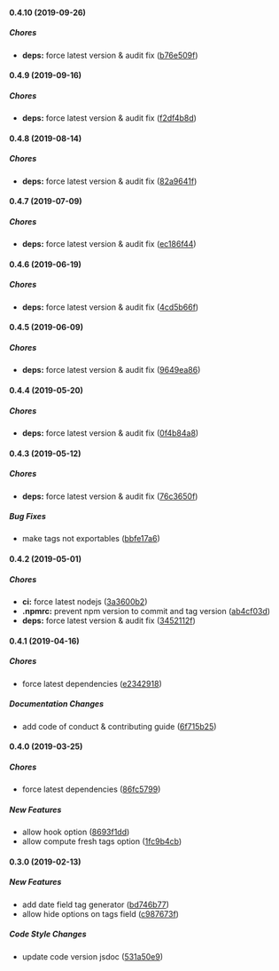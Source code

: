 #### 0.4.10 (2019-09-26)

##### Chores

* **deps:**  force latest version & audit fix ([b76e509f](https://github.com/lykmapipo/mongoose-taggable/commit/b76e509f6f3cb68d4494bb655577c587c8a7cc95))

#### 0.4.9 (2019-09-16)

##### Chores

* **deps:**  force latest version & audit fix ([f2df4b8d](https://github.com/lykmapipo/mongoose-taggable/commit/f2df4b8d9392dc9fad6463e36a2b09c4a3354b35))

#### 0.4.8 (2019-08-14)

##### Chores

* **deps:**  force latest version & audit fix ([82a9641f](https://github.com/lykmapipo/mongoose-taggable/commit/82a9641f12573388dd75c456c32a31b5028da1aa))

#### 0.4.7 (2019-07-09)

##### Chores

* **deps:**  force latest version & audit fix ([ec186f44](https://github.com/lykmapipo/mongoose-taggable/commit/ec186f44d5a88e895b3b0ccaac60cafe7f835946))

#### 0.4.6 (2019-06-19)

##### Chores

* **deps:**  force latest version & audit fix ([4cd5b66f](https://github.com/lykmapipo/mongoose-taggable/commit/4cd5b66fd57f72f4d19b1a1c5a17f5fdfd2040b9))

#### 0.4.5 (2019-06-09)

##### Chores

* **deps:**  force latest version & audit fix ([9649ea86](https://github.com/lykmapipo/mongoose-taggable/commit/9649ea86c9cfe645679b8de5f4cd2b1f99c85f76))

#### 0.4.4 (2019-05-20)

##### Chores

* **deps:**  force latest version & audit fix ([0f4b84a8](https://github.com/lykmapipo/mongoose-taggable/commit/0f4b84a8047c0d4bd35b48bbb207adb6896afa2e))

#### 0.4.3 (2019-05-12)

##### Chores

* **deps:**  force latest version & audit fix ([76c3650f](https://github.com/lykmapipo/mongoose-taggable/commit/76c3650f6a687529e41ac4f3610aca01f2fdd5b3))

##### Bug Fixes

*  make tags not exportables ([bbfe17a6](https://github.com/lykmapipo/mongoose-taggable/commit/bbfe17a60e70eec931b3588ca41c5b11c00ed3b1))

#### 0.4.2 (2019-05-01)

##### Chores

* **ci:**  force latest nodejs ([3a3600b2](https://github.com/lykmapipo/mongoose-taggable/commit/3a3600b279da6600716b8d478aaacd17de519703))
* **.npmrc:**  prevent npm version to commit and tag version ([ab4cf03d](https://github.com/lykmapipo/mongoose-taggable/commit/ab4cf03d218ee62f296cc72d9497fefdc3a070e0))
* **deps:**  force latest version & audit fix ([3452112f](https://github.com/lykmapipo/mongoose-taggable/commit/3452112f961379c55455cad43b489cac61d132e8))

#### 0.4.1 (2019-04-16)

##### Chores

*  force latest dependencies ([e2342918](https://github.com/lykmapipo/mongoose-taggable/commit/e2342918810576eef815a0910be9d8adcbeb1c89))

##### Documentation Changes

*  add code of conduct & contributing guide ([6f715b25](https://github.com/lykmapipo/mongoose-taggable/commit/6f715b250510e3a49683642f30c11d3be067fda5))

#### 0.4.0 (2019-03-25)

##### Chores

*  force latest dependencies ([86fc5799](https://github.com/lykmapipo/mongoose-taggable/commit/86fc57995821c00c94a53e122078c238f5d27683))

##### New Features

*  allow hook option ([8693f1dd](https://github.com/lykmapipo/mongoose-taggable/commit/8693f1ddd535e78d11a74e7c5c23b0741eb8e9dd))
*  allow compute fresh tags option ([1fc9b4cb](https://github.com/lykmapipo/mongoose-taggable/commit/1fc9b4cb106faca90da0ccd09549efbea910be6b))

#### 0.3.0 (2019-02-13)

##### New Features

*  add date field tag generator ([bd746b77](https://github.com/lykmapipo/mongoose-taggable/commit/bd746b77423c000a2d454e3230ee8b1625eb124b))
*  allow hide options on tags field ([c987673f](https://github.com/lykmapipo/mongoose-taggable/commit/c987673f5491c24704928b62c166805c9442cc25))

##### Code Style Changes

*  update code version jsdoc ([531a50e9](https://github.com/lykmapipo/mongoose-taggable/commit/531a50e9168081cc59fc34e5e9263f471ea5a957))

